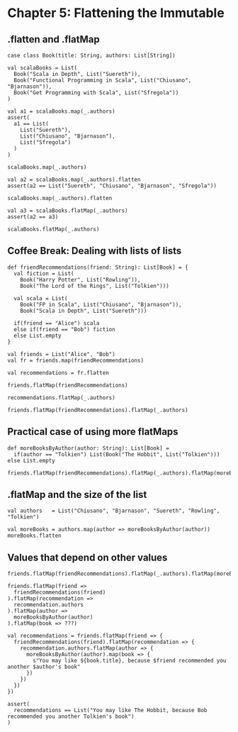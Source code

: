 # Chapter 5: Flattening the Immutable

## .flatten and .flatMap

```tut:book:silent
case class Book(title: String, authors: List[String])

val scalaBooks = List(
  Book("Scala in Depth", List("Suereth")),
  Book("Functional Programming in Scala", List("Chiusano", "Bjarnason")),
  Book("Get Programming with Scala", List("Sfregola"))
)
```

```tut:invisible
val a1 = scalaBooks.map(_.authors)
assert(
  a1 == List(
    List("Suereth"),
    List("Chiusano", "Bjarnason"),
    List("Sfregola")
  )
)
```

```tut:book
scalaBooks.map(_.authors)
```

```tut:invisible
val a2 = scalaBooks.map(_.authors).flatten
assert(a2 == List("Suereth", "Chiusano", "Bjarnason", "Sfregola"))
```

```tut:book
scalaBooks.map(_.authors).flatten
```

```tut:invisible
val a3 = scalaBooks.flatMap(_.authors)
assert(a2 == a3)
```

```tut:book
scalaBooks.flatMap(_.authors)
```

## Coffee Break: Dealing with lists of lists

```tut:book:silent
def friendRecommendations(friend: String): List[Book] = {
  val fiction = List(
    Book("Harry Potter", List("Rowling")),
    Book("The Lord of the Rings", List("Tolkien")))

  val scala = List(
    Book("FP in Scala", List("Chiusano", "Bjarnason")),
    Book("Scala in Depth", List("Suereth")))

  if(friend == "Alice") scala
  else if(friend == "Bob") fiction
  else List.empty
}
```

```tut
val friends = List("Alice", "Bob")
val fr = friends.map(friendRecommendations)
```

```tut
val recommendations = fr.flatten
```

```tut
friends.flatMap(friendRecommendations)
```

```tut
recommendations.flatMap(_.authors)
```

```tut
friends.flatMap(friendRecommendations).flatMap(_.authors)
```

## Practical case of using more flatMaps

```tut:book:silent
def moreBooksByAuthor(author: String): List[Book] =
  if(author == "Tolkien") List(Book("The Hobbit", List("Tolkien"))) else List.empty
```

```tut
friends.flatMap(friendRecommendations).flatMap(_.authors).flatMap(moreBooksByAuthor)
```

## .flatMap and the size of the list

```tut:book:silent
val authors   = List("Chiusano", "Bjarnason", "Suereth", "Rowling", "Tolkien")
```

```tut:book
val moreBooks = authors.map(author => moreBooksByAuthor(author))
moreBooks.flatten
```

## Values that depend on other values

```tut
friends.flatMap(friendRecommendations).flatMap(_.authors).flatMap(moreBooksByAuthor)
```

```tut:book:fail:silent
friends.flatMap(friend =>
  friendRecommendations(friend)
).flatMap(recommendation =>
  recommendation.authors
).flatMap(author =>
  moreBooksByAuthor(author)
).flatMap(book => ???)
```

```tut:book
val recommendations = friends.flatMap(friend => {
  friendRecommendations(friend).flatMap(recommendation => {
    recommendation.authors.flatMap(author => {
      moreBooksByAuthor(author).map(book => {
        s"You may like ${book.title}, because $friend recommended you another $author's book"
      })
    })
  })
})
```

```tut:invisible
assert(
  recommendations == List("You may like The Hobbit, because Bob recommended you another Tolkien's book")
)
```
